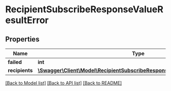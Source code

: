 # RecipientSubscribeResponseValueResultError

## Properties
Name | Type | Description | Notes
------------ | ------------- | ------------- | -------------
**failed** | **int** |  | [optional] 
**recipients** | [**\Swagger\Client\Model\RecipientSubscribeResponseValueResultErrorRecipients**](RecipientSubscribeResponseValueResultErrorRecipients.md) |  | [optional] 

[[Back to Model list]](../README.md#documentation-for-models) [[Back to API list]](../README.md#documentation-for-api-endpoints) [[Back to README]](../README.md)



